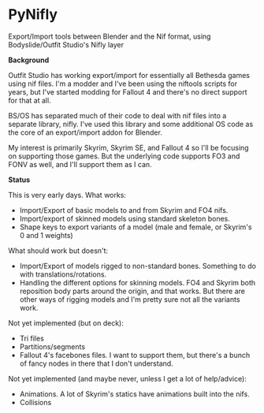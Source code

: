# PyNifly
Export/Import tools between Blender and the Nif format, using Bodyslide/Outfit Studio's Nifly layer

**Background**

Outfit Studio has working export/import for essentially all Bethesda games using nif files. I'm a modder and I've been using the niftools scripts for years, but I've started modding for Fallout 4 and there's no direct support for that at all.

BS/OS has separated much of their code to deal with nif files into a separate library, nifly. I've used this library and some additional OS code as the core of an export/import addon for Blender. 

My interest is primarily Skyrim, Skyrim SE, and Fallout 4 so I'll be focusing on supporting those games. But the underlying code supports FO3 and FONV as well, and I'll support them as I can.

**Status**

This is very early days. What works:
* Import/Export of basic models to and from Skyrim and FO4 nifs. 
* Import/export of skinned models using standard skeleton bones.
* Shape keys to export variants of a model (male and female, or Skyrim's 0 and 1 weights)

What should work but doesn't:
* Import/Export of models rigged to non-standard bones. Something to do with translations/rotations.
* Handling the different options for skinning models. FO4 and Skyrim both reposition body parts around the origin, and that works. But there are other ways of rigging models and I'm pretty sure not all the variants work.

Not yet implemented (but on deck):
* Tri files
* Partitions/segments
* Fallout 4's facebones files. I want to support them, but there's a bunch of fancy nodes in there that I don't understand.

Not yet implemented (and maybe never, unless I get a lot of help/advice):
* Animations. A lot of Skyrim's statics have animations built into the nifs.
* Collisions

